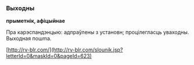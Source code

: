### Выходны
**прыметнік, афіцыйнае**

Пра карэспандэнцыю: адпраўлены з установн; процілегласць уваходны. Выходная пошmа.

<a rel="author">[http://rv-blr.com/](http://rv-blr.com/slounik.jsp?letterId=0&maskId=0&pageId=623)</a>
